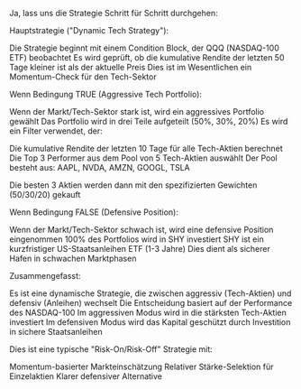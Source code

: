 Ja, lass uns die Strategie Schritt für Schritt durchgehen:

Hauptstrategie ("Dynamic Tech Strategy"):

Die Strategie beginnt mit einem Condition Block, der QQQ (NASDAQ-100 ETF) beobachtet
Es wird geprüft, ob die kumulative Rendite der letzten 50 Tage kleiner ist als der aktuelle Preis
Dies ist im Wesentlichen ein Momentum-Check für den Tech-Sektor


Wenn Bedingung TRUE (Aggressive Tech Portfolio):

Wenn der Markt/Tech-Sektor stark ist, wird ein aggressives Portfolio gewählt
Das Portfolio wird in drei Teile aufgeteilt (50%, 30%, 20%)
Es wird ein Filter verwendet, der:

Die kumulative Rendite der letzten 10 Tage für alle Tech-Aktien berechnet
Die Top 3 Performer aus dem Pool von 5 Tech-Aktien auswählt
Der Pool besteht aus: AAPL, NVDA, AMZN, GOOGL, TSLA


Die besten 3 Aktien werden dann mit den spezifizierten Gewichten (50/30/20) gekauft


Wenn Bedingung FALSE (Defensive Position):

Wenn der Markt/Tech-Sektor schwach ist, wird eine defensive Position eingenommen
100% des Portfolios wird in SHY investiert
SHY ist ein kurzfristiger US-Staatsanleihen ETF (1-3 Jahre)
Dies dient als sicherer Hafen in schwachen Marktphasen



Zusammengefasst:

Es ist eine dynamische Strategie, die zwischen aggressiv (Tech-Aktien) und defensiv (Anleihen) wechselt
Die Entscheidung basiert auf der Performance des NASDAQ-100
Im aggressiven Modus wird in die stärksten Tech-Aktien investiert
Im defensiven Modus wird das Kapital geschützt durch Investition in sichere Staatsanleihen

Dies ist eine typische "Risk-On/Risk-Off" Strategie mit:

Momentum-basierter Markteinschätzung
Relativer Stärke-Selektion für Einzelaktien
Klarer defensiver Alternative